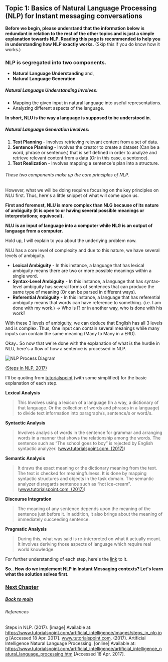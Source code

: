 ## Topic 1: Basics of Natural Language Processing (NLP) for Instant messaging conversations

**Before we begin, please understand that the information below is redundant in relation to the rest of the other topics and is just a simple explanation towards NLP. Reading this page is recommended to help you in understanding how NLP exactly works.** (Skip this if you do know how it works.)

### NLP is segregated into two components.
- **Natural Language Understanding** and,
- **Natural Language Generation**

##### Natural Language Understanding Involves:
 - Mapping the given input in natural language into useful representations.
 - Analyzing different aspects of the language.

**In short, NLU is the way a language is supposed to be understood in.**

##### Natural Language Generation Involves:
1. **Text Planning** - Involves retrieving relevant content from a set of data.
2. **Sentence Planning** - Involves the creator to create a dataset (Can be a
word, phrase or sentence.) that is self defined in order to analyze and
retrieve relevant content from a data (Or in this case, a sentence).
3. **Text Realization** - Involves mapping a sentence's plan into a structure.

###### These two components make up the core principles of NLP.
However, what we will be doing requires focusing on the key principles on NLU first. Thus, here's a little snippet of what will come upon us.

**First and foremost, NLU is more complex than NLG because of its nature of ambiguity (it is open to or having several possible meanings or interpretations; equivocal).**

**NLU is an input of language into a computer while NLG is an output of language from a computer.**

Hold up, I will explain to you about the underlying problem now.

NLU has a core level of complexity and due to this nature, we have several levels of ambiguity.
- **Lexical Ambiguity** - In this instance, a language that has lexical ambiguity means there are two or more possible meanings within a single word.
- **Syntax-Level Ambiguity** - In this instance, a language that has syntax-level ambiguity has several forms of sentences that can produce the same type of meaning (Or can be parsed in different ways).
- **Referential Ambiguity** - In this instance, a language that has referential ambiguity means that words can have reference to something. (i.e. I am done with my work.) -> Who is I? or in another way, who is done with his work?

With these 3 levels of ambiguity, we can deduce that English has all 3 levels and is complex. Thus, One input can contain several meanings while many inputs can contain the same meaning (Many to Many in a ERD).

Okay.. So now that we're done with the explanation of what is the hurdle in NLU, here's a flow of how a sentence is processed in NLP.

![NLP Process Diagram](https://www.tutorialspoint.com/artificial_intelligence/images/steps_in_nlp.jpg)

[(Steps in NLP, 2017)](https://www.tutorialspoint.com/artificial_intelligence/images/steps_in_nlp.jp)

I'll be quoting from [tutorialspoint](https://www.tutorialspoint.com/artificial_intelligence/artificial_intelligence_natural_language_processing.htm) (with some simplified) for the basic explanation of each step.

**Lexical Analysis**
> This Involves using a lexicon of a language (In a way, a dictionary of that language. Or the collection of words and phrases in a language) to divide text information into paragraph/s, sentence/s or word/s.

**Syntactic Analysis**
> Involves analysis of words in the sentence for grammar and arranging words in a manner that shows the relationship among the words. The sentence such as “The school goes to boy” is rejected by English syntactic analyzer. ([www.tutorialspoint.com. (2017)](https://www.tutorialspoint.com/artificial_intelligence/artificial_intelligence_natural_language_processing.htm))

**Semantic Analysis**
> It draws the exact meaning or the dictionary meaning from the text. The text is checked for meaningfulness. It is done by mapping syntactic structures and objects in the task domain. The semantic analyzer disregards sentence such as “hot ice-cream”. ([www.tutorialspoint.com. (2017)](https://www.tutorialspoint.com/artificial_intelligence/artificial_intelligence_natural_language_processing.htm))

**Discourse Integration**
> The meaning of any sentence depends upon the meaning of the sentence just before it. In addition, it also brings about the meaning of immediately succeeding sentence.

**Pragmatic Analysis**
> During this, what was said is re-interpreted on what it actually meant. It involves deriving those aspects of language which require real world knowledge.

For further understanding of each step, here's the [link](https://www.tutorialspoint.com/artificial_intelligence/artificial_intelligence_natural_language_processing.htm) to it.

**So.. How do we implement NLP in Instant Messaging contexts? Let's learn what the solution solves first.**

### [Next Chapter](https://github.com/nixxholas/nlp-exploration/blob/master/2_BasicsOfLanguageModels.md)

##### [Back to main](https://github.com/nixxholas/nlp-exploration/)

###### References
Steps in NLP. (2017). [image] Available at: https://www.tutorialspoint.com/artificial_intelligence/images/steps_in_nlp.jpg [Accessed 18 Apr. 2017].
www.tutorialspoint.com. (2017). Artificial Intelligence Natural Language Processing. [online] Available at: https://www.tutorialspoint.com/artificial_intelligence/artificial_intelligence_natural_language_processing.htm [Accessed 18 Apr. 2017].
